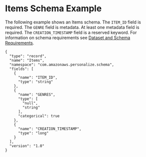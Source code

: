 # Items Schema Example<a name="schema-examples-items"></a>

The following example shows an Items schema\. The `ITEM_ID` field is required\. The `GENRE` field is metadata\. At least one metadata field is required\. The `CREATION_TIMESTAMP` field is a reserved keyword\. For information on schema requirements see [Dataset and Schema Requirements](how-it-works-dataset-schema.md#dataset-requirements)\.

```
{
  "type": "record",
  "name": "Items",
  "namespace": "com.amazonaws.personalize.schema",
  "fields": [
    {
      "name": "ITEM_ID",
      "type": "string"
    },
    {
      "name": "GENRES",
      "type": [
        "null",
        "string"
      ],
      "categorical": true
    },
    {
      "name": "CREATION_TIMESTAMP",
      "type": "long"
    }
  ],
  "version": "1.0"
}
```